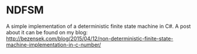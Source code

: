 # NDFSM
A simple implementation of a deterministic finite state machine in C#. A post about it can be found on my blog: http://bezensek.com/blog/2015/04/12/non-deterministic-finite-state-machine-implementation-in-c-number/
